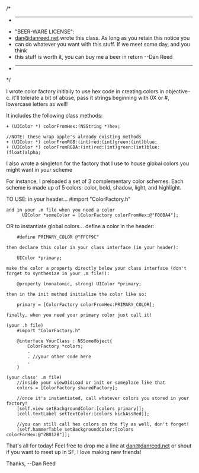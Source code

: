 /*
 * ----------------------------------------------------------------------------
 * "BEER-WARE LICENSE":
 * <dan@danreed.net> wrote this class. As long as you retain this notice you
 * can do whatever you want with this stuff. If we meet some day, and you think
 * this stuff is worth it, you can buy me a beer in return --Dan Reed
 * ----------------------------------------------------------------------------
 */

I wrote color factory initially to use hex code in creating colors in objective-c. 
it'll tolerate a bit of abuse, pass it strings beginning with 0X or #, lowercase letters as well!

It includes the following class methods:

    + (UIColor *) colorFromHex:(NSString *)hex;

    //NOTE: these wrap apple's already existing methods
    + (UIColor *) colorFromRGB:(int)red:(int)green:(int)blue;
    + (UIColor *) colorFromRGBA:(int)red:(int)green:(int)blue:(float)alpha;

I also wrote a singleton for the factory that I use to house global colors you might want in your scheme

For instance, I preloaded a set of 3 complementary color schemes.
Each scheme is made up of 5 colors: color, bold, shadow, light, and highlight.

TO USE:
	in your header...
	  #import "ColorFactory.h"

	and in your .m file when you need a color
		  UIColor *someColor = [ColorFactory colorFromHex:@"F00BA4"];

OR to instantiate global colors...
	define a color in the header:

		#define PRIMARY_COLOR @"FFCF9C"
	
	then declare this color in your class interface (in your header):

		UIColor *primary;
	
	make the color a property directly below your class interface (don't forget to synthesize in your .m file!):
	
		@property (nonatomic, strong) UIColor *primary;
	
	then in the init method initialize the color like so:

		primary = [ColorFactory colorFromHex:PRIMARY_COLOR];
		
	finally, when you need your primary color just call it!
		
	(your .h file)
		#import "ColorFactory.h"
		
		@interface YourClass : NSSomeObject{
			ColorFactory *colors;
			.
			. //your other code here
			.
		}
		
	(your class' .m file)
		//inside your viewDidLoad or init or someplace like that
		colors = [ColorFactory sharedFactory];
		
		//once it's instantiated, call whatever colors you stored in your factory!
		[self.view setBackgroundColor:[colors primary]];
		[cell.textLabel setTextColor:[colors kickAssRed]];
		
		//you can still call hex colors on the fly as well, don't forget!
		[self.hammerTable setBackgroundColor:[colors colorForHex:@"2B012B"]];
		
		
That's all for today! Feel free to drop me a line at dan@danreed.net or shout if you want to meet up in SF, I love making new friends!

Thanks,
--Dan Reed